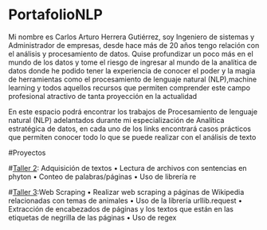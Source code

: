 # PortafolioNLP
Mi nombre es Carlos Arturo Herrera Gutiérrez, soy Ingeniero de sistemas y Administrador de empresas, desde hace más de 20 años tengo relación con el análisis y procesamiento de datos. Quise profundizar un poco más en el mundo de los datos y tome el riesgo de ingresar al mundo de la analítica de datos donde he podido tener la experiencia de conocer el poder y la magia de herramientas como el procesamiento de lenguaje natural (NLP),machine learning y todos aquellos recursos que permiten comprender este campo profesional atractivo de tanta proyección en la actualidad

En este espacio podrá encontrar los trabajos de Procesamiento de lenguaje natural (NLP) adelantados durante mi especialización de Analítica estratégica de datos, en cada uno de los links encontrará casos prácticos que permiten conocer todo lo que se puede realizar con el análisis de texto

#Proyectos

#[Taller 2](https://github.com/carlosarturoherreragutierrez/NLP/blob/dddcadfbf543e96b5fd0de9ddafd0a2524ce0b8f/Taller2.ipynb): Adquisición de textos
•	Lectura de archivos con sentencias en phyton 
•	Conteo de palabras/páginas
•	Uso de librería re

#[Taller 3](https://github.com/carlosarturoherreragutierrez/NLP/blob/dddcadfbf543e96b5fd0de9ddafd0a2524ce0b8f/Taller3sol.ipynb):Web Scraping
•	Realizar web scraping a páginas de Wikipedia relacionadas con temas de animales
•	Uso de la librería urllib.request
•	Extracción de encabezados de páginas y los textos que están en las etiquetas de negrilla de las páginas 
•	Uso de regex

